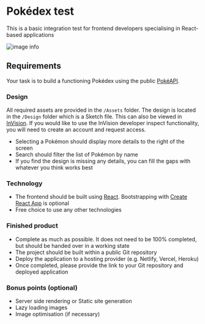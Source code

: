 # Pokédex test

This is a basic integration test for frontend developers specialising in React-based applications

![image info](./Design/Pokédex.png)

## Requirements

Your task is to build a functioning Pokédex using the public [PokéAPI](https://pokeapi.co/).

### Design
All required assets are provided in the `/Assets` folder.
The design is located in the `/Design` folder which is a Sketch file. This can also be viewed in [InVision](https://invis.io/ED10OOB8C587#/449192372_Pokedex). If you would like to use the InVision developer inspect functionality, you will need to create an account and request access.

- Selecting a Pokémon should display more details to the right of the screen
- Search should filter the list of Pokémon by name
- If you find the design is missing any details, you can fill the gaps with whatever you think works best

### Technology
- The frontend should be built using [React](https://reactjs.org/). Bootstrapping with [Create React App](https://github.com/facebook/create-react-app) is optional
- Free choice to use any other technologies

### Finished product
- Complete as much as possible. It does not need to be 100% completed, but should be handed over in a working state
- The project should be built within a public Git repository
- Deploy the application to a hosting provider (e.g. Netlify, Vercel, Heroku)
- Once completed, please provide the link to your Git repository and deployed application


### Bonus points (optional)
- Server side rendering or Static site generation
- Lazy loading images
- Image optimisation (if necessary)
